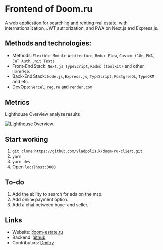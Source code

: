 # Frontend of Doom.ru
A web application for searching and renting real estate, with internationalization, JWT authorization, and PWA on Next.js and Express.js.

## Methods and technologies:
* Methods: `Flexible Module Arhitecture`,  `Redux Flow`, `Custom i18n`, `PWA`, `JWT Auth`, `Unit Tests`
* Front-End Stack: `Next.js`, `TypeScript`, `Redux (toolkit)` and other libraries.
* Back-End Stack: `Node.js`, `Express.js`, `TypeScript`, `PostgresQL`, `TypeORM` and etc.
* DevOps: `vercel`, `reg.ru` and `render.com`

## Metrics
Lighthouse Overview analyze results

![Lighthouse Overview](https://i.ibb.co/0DzD56C/Screenshot-2023-04-30-154509.png).

## Start working
1. `git clone https://github.com/vladpolisuk/doom-ru-client.git`
2. `yarn`
3. `yarn dev`
4. Open `localhost:3000`

## To-do
1. Add the ability to search for ads on the map.
2. Add online payment option.
3. Add a chat between buyer and seller.

## Links
* Website: [doom-estate.ru](https://dooom-estate.ru/)
* Backend: [github](https://github.com/K0lxoznik/Backend)
* Contributors: [Dmitry](https://github.com/K0lxoznik)
